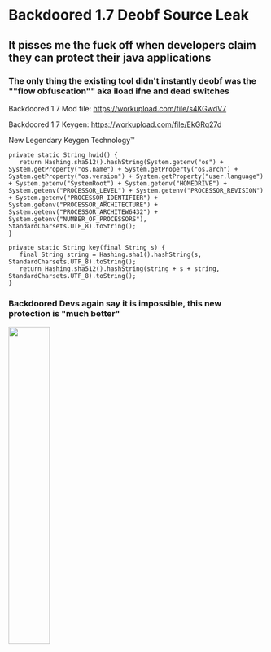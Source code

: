 # Backdoored 1.7 Deobf Source Leak

## It pisses me the fuck off when developers claim they can protect their java applications

### The only thing the existing tool didn't instantly deobf was the ""flow obfuscation"" aka iload ifne and dead switches

Backdoored 1.7 Mod file: https://workupload.com/file/s4KGwdV7

Backdoored 1.7 Keygen: https://workupload.com/file/EkGRq27d

New Legendary Keygen Technology™
```
private static String hwid() {
   return Hashing.sha512().hashString(System.getenv("os") + System.getProperty("os.name") + System.getProperty("os.arch") + System.getProperty("os.version") + System.getProperty("user.language") + System.getenv("SystemRoot") + System.getenv("HOMEDRIVE") + System.getenv("PROCESSOR_LEVEL") + System.getenv("PROCESSOR_REVISION") + System.getenv("PROCESSOR_IDENTIFIER") + System.getenv("PROCESSOR_ARCHITECTURE") + System.getenv("PROCESSOR_ARCHITEW6432") + System.getenv("NUMBER_OF_PROCESSORS"), StandardCharsets.UTF_8).toString();
}
    
private static String key(final String s) {
   final String string = Hashing.sha1().hashString(s, StandardCharsets.UTF_8).toString();
   return Hashing.sha512().hashString(string + s + string, StandardCharsets.UTF_8).toString();
}
```

### Backdoored Devs again say it is impossible, this new protection is "much better"
<img src="https://i.imgur.com/HAq2wti.jpg" height="40%" width="40%">
